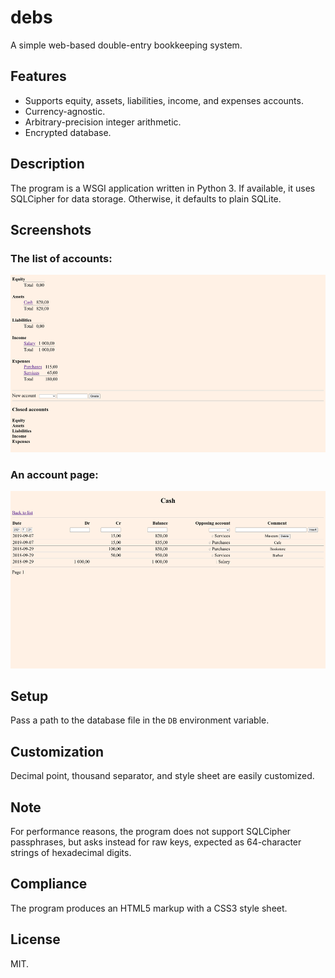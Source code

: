 # debs
A simple web-based double-entry bookkeeping system.

## Features
- Supports equity, assets, liabilities, income, and expenses accounts.
- Currency-agnostic.
- Arbitrary-precision integer arithmetic.
- Encrypted database.

## Description
The program is a WSGI application written in Python 3. If available, it
uses SQLCipher for data storage. Otherwise, it defaults to plain SQLite.

## Screenshots
### The list of accounts:
![](docs/list.png)
### An account page:
![](docs/acct.png)

## Setup
Pass a path to the database file in the `DB` environment variable.

## Customization
Decimal point, thousand separator, and style sheet are easily
customized.

## Note
For performance reasons, the program does not support SQLCipher
passphrases, but asks instead for raw keys, expected as 64-character
strings of hexadecimal digits.

## Compliance
The program produces an HTML5 markup with a CSS3 style sheet.

## License
MIT.
